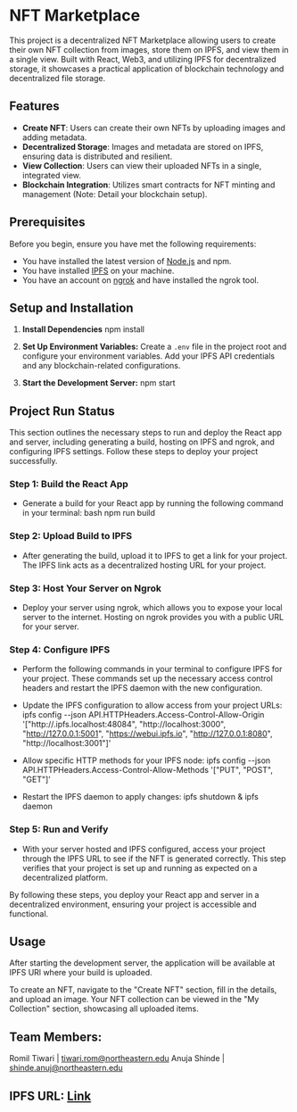 # NFT Marketplace

This project is a decentralized NFT Marketplace allowing users to create their own NFT collection from images, store them on IPFS, and view them in a single view. Built with React, Web3, and utilizing IPFS for decentralized storage, it showcases a practical application of blockchain technology and decentralized file storage.

## Features

- **Create NFT**: Users can create their own NFTs by uploading images and adding metadata.
- **Decentralized Storage**: Images and metadata are stored on IPFS, ensuring data is distributed and resilient.
- **View Collection**: Users can view their uploaded NFTs in a single, integrated view.
- **Blockchain Integration**: Utilizes smart contracts for NFT minting and management (Note: Detail your blockchain setup).

## Prerequisites

Before you begin, ensure you have met the following requirements:
- You have installed the latest version of [Node.js](https://nodejs.org/) and npm.
- You have installed [IPFS](https://ipfs.io/) on your machine.
- You have an account on [ngrok](https://ngrok.com/) and have installed the ngrok tool.


## Setup and Installation

1. **Install Dependencies**
npm install

2. **Set Up Environment Variables:**
Create a `.env` file in the project root and configure your environment variables.
Add your IPFS API credentials and any blockchain-related configurations.

3. **Start the Development Server:**
npm start

## Project Run Status
This section outlines the necessary steps to run and deploy the React app and server, including generating a build, hosting on IPFS and ngrok, and configuring IPFS settings. Follow these steps to deploy your project successfully.

### Step 1: Build the React App

-  Generate a build for your React app by running the following command in your terminal: 
   bash npm run build

### Step 2: Upload Build to IPFS
- After generating the build, upload it to IPFS to get a link for your project. The IPFS link acts as a decentralized hosting URL for your project.

### Step 3: Host Your Server on Ngrok
- Deploy your server using ngrok, which allows you to expose your local server to the internet. Hosting on ngrok provides you with a public URL for your server.

### Step 4: Configure IPFS
- Perform the following commands in your terminal to configure IPFS for your project. These commands set up the necessary access control headers and restart the IPFS daemon with the new configuration.

- Update the IPFS configuration to allow access from your project URLs: ipfs config --json API.HTTPHeaders.Access-Control-Allow-Origin '["http://<your-ipfs-host-link>.ipfs.localhost:48084", "http://localhost:3000", "http://127.0.0.1:5001", "https://webui.ipfs.io", "http://127.0.0.1:8080", "http://localhost:3001"]'
- Allow specific HTTP methods for your IPFS node: ipfs config --json API.HTTPHeaders.Access-Control-Allow-Methods '["PUT", "POST", "GET"]'
- Restart the IPFS daemon to apply changes: ipfs shutdown & ipfs daemon
  
### Step 5: Run and Verify
- With your server hosted and IPFS configured, access your project through the IPFS URL to see if the NFT is generated correctly. This step verifies that your project is set up and running as expected on a decentralized platform.

By following these steps, you deploy your React app and server in a decentralized environment, ensuring your project is accessible and functional.

## Usage
After starting the development server, the application will be available at IPFS URl where your build is uploaded.

To create an NFT, navigate to the "Create NFT" section, fill in the details, and upload an image.
Your NFT collection can be viewed in the "My Collection" section, showcasing all uploaded items.

## Team Members:
Romil Tiwari | tiwari.rom@northeastern.edu
Anuja Shinde | shinde.anuj@northeastern.edu

## IPFS URL: [Link](https://ipfs.io/ipfs/bafybeighezn6fkaewgdcad5pzxbloikf6her6mw4tfiyivvrsixa3v4a2a)